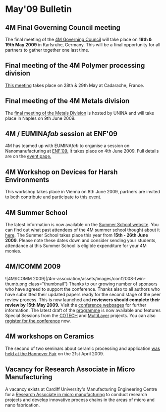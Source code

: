 # May'09 Bulletin

<!--break-->
## 4M Final Governing Council meeting

The final meeting of the [4M Governing Council](/event/4M-Governing-Council) will take place on **18th & 19th May 2009** in Karlsruhe, Germany. This will be  a final opportunity for all partners to gather together one last time.

## Final meeting of the 4M Polymer processing division

[This meeting](/event/Final-meeting-4M-Polymer-Processing-division) takes place on 28th & 29th May at Cadarache, France.

## Final meeting of the 4M Metals division

The [final meeting of the Metals Division](/event/Final-meeting-4M-Metals-Division) is hosted by UNINA and will take place in Naples on 9th June 2009. 

## 4M / EUMINA*fab* session at ENF'09

4M has teamed up with EUMINA*fab* to organise a session on Nanomanufacturing at [ENF'09.](http://www.euronanoforum2009.eu/programme) It takes place on 4th June 2009. Full details are on the [event page.](/node/68)  

## 4M Workshop on Devices for Harsh Environments

This workshop takes place in Vienna on 8th June 2009, partners are invited to both contribute and participate to [this event.](/event/4M-Workshop-Devices-harsh-environments)

## 4M Summer School

The latest information is now available on the [Summer School website](http://www.me.mek.dtu.dk/English/Education/PhD%20Summer%20School.aspx). You can find out what past attendees of the 4M summer school thought about it [here](/event/4M-Summer-School). The Summer School takes place this year from **15th - 26th June 2009**. Please note these dates down and consider sending your students, attendance at this Summer School is eligible expenditure for your 4M monies. 

## 4M/ICOMM 2009

![4M/ICOMM 2009](/4m-association/assets/images/conf2008-twin-thumb.png class="thumbnail")
Thanks to our growing number of [sponsors](/conference/2009/Sponsors) who have agreed to support the conference. Thanks also to all authors who have submitted their updated papers ready for the second  stage of the peer review process. This is now launched and **reviewers should complete their review by 15th May 2009.** Visit the [conference webpages](/4m-association/conference/2009 "conference webpages") for further information. The latest draft of the [programme](/conference/2009/Programme) is now available and features Special Sessions from the [COTECH](/node/18) and [MultiLayer](/node/19) projects. You can also [register for the conference](/conference/2009/Registration_and_fees) now.

## 4M workshops on Ceramics

The second of two seminars about ceramic processing and application [was held at the Hannover Fair](/content/4M-Ceramics-workshop-Hannover-Fair) on the 21st April 2009.
 
## Vacancy for Research Associate in Micro Manufacturing

A vacancy exists at Cardiff University's Manufacturing Engineering Centre for a [Research Associate in micro manufacturing](/content/Research-Associate-Micro-Manufacturing) to conduct research projects and develop innovative process chains in the areas of micro and nano fabrication.